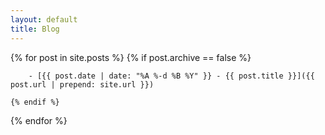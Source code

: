 ```yaml
---
layout: default
title: Blog
---
```

{% for post in site.posts %}
	{% if post.archive == false %}
		
		- [{{ post.date | date: "%A %-d %B %Y" }} - {{ post.title }}]({{ post.url | prepend: site.url }})
		
	{% endif %}
{% endfor %}
